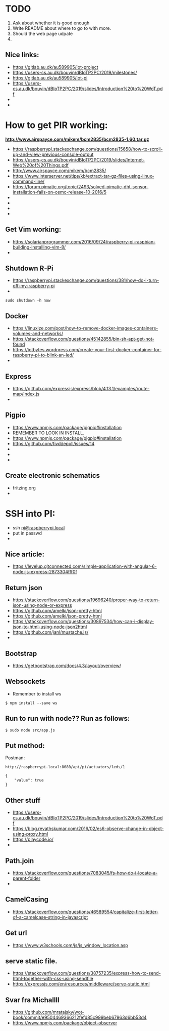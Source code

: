 # TODO 

1. Ask about whether it is good enough
2. Write README about where to go to with more.
3. Should the web page udpate 
4. 


## Nice links:
- https://gitlab.au.dk/au589905/iot-project
- https://users-cs.au.dk/bouvin/dBIoTP2PC/2019/milestones/
- https://gitlab.au.dk/au589905/iot-pi
- https://users-cs.au.dk/bouvin/dBIoTP2PC/2019/slides/Introduction%20to%20WoT.pdf
-
-


# How to get PIR working:

**http://www.airspayce.com/mikem/bcm2835/bcm2835-1.60.tar.gz**

- https://raspberrypi.stackexchange.com/questions/15658/how-to-scroll-up-and-view-previous-console-output
- https://users-cs.au.dk/bouvin/dBIoTP2PC/2019/slides/Internet-Web%20of%20Things.pdf
- http://www.airspayce.com/mikem/bcm2835/
- https://www.interserver.net/tips/kb/extract-tar-gz-files-using-linux-command-line/
- https://forum.pimatic.org/topic/2493/solved-pimatic-dht-sensor-installation-fails-on-osmc-release-10-2016/5
- 
-
-
-


## Get Vim working:
- https://solarianprogrammer.com/2016/09/24/raspberry-pi-raspbian-building-installing-vim-8/
- 


## Shutdown R-Pi
- https://raspberrypi.stackexchange.com/questions/381/how-do-i-turn-off-my-raspberry-pi
-

`sudo shutdown -h now`

## Docker
- https://linuxize.com/post/how-to-remove-docker-images-containers-volumes-and-networks/
- https://stackoverflow.com/questions/45142855/bin-sh-apt-get-not-found
- https://iotbytes.wordpress.com/create-your-first-docker-container-for-raspberry-pi-to-blink-an-led/
- 

## Express
- https://github.com/expressjs/express/blob/4.13.1/examples/route-map/index.js
-


## Pigpio
- https://www.npmjs.com/package/pigpio#installation
- REMEMBER TO LOOK IN INSTALL.
- https://www.npmjs.com/package/pigpio#installation
- https://github.com/fivdi/epoll/issues/14
-
-
-

## Create electronic schematics
- fritzing.org
- 


# SSH into PI:

- ssh pi@raspberrypi.local
- put in passwd
- 


## Nice article:
- https://levelup.gitconnected.com/simple-application-with-angular-6-node-js-express-2873304fff0f


## Return json
- https://stackoverflow.com/questions/19696240/proper-way-to-return-json-using-node-or-express
- https://github.com/amelki/json-pretty-html
- https://github.com/amelki/json-pretty-html
- https://stackoverflow.com/questions/30897534/how-can-i-display-json-to-html-using-node-json2html
- https://github.com/janl/mustache.js/
-



## Bootstrap
- https://getbootstrap.com/docs/4.3/layout/overview/


## Websockets 

- Remember to install ws 
```
$ npm install --save ws
```


## Run to run with node?? Run as follows:
```
$ sudo node src/app.js
```

## Put method:

Postman:

```
http://raspberrypi.local:8080/api/pi/actuators/leds/1
```


```
{
    "value": true
}
```

## Other stuff
- https://users-cs.au.dk/bouvin/dBIoTP2PC/2019/slides/Introduction%20to%20WoT.pdf
- https://blog.revathskumar.com/2016/02/es6-observe-change-in-object-using-proxy.html
- https://playcode.io/
- 

## Path.join
- https://stackoverflow.com/questions/7083045/fs-how-do-i-locate-a-parent-folder
- 

## CamelCasing
- https://stackoverflow.com/questions/46589554/capitalize-first-letter-of-a-camelcase-string-in-javascript


## Get url
- https://www.w3schools.com/js/js_window_location.asp


## serve static file.
- https://stackoverflow.com/questions/38757235/express-how-to-send-html-together-with-css-using-sendfile
- https://expressjs.com/en/resources/middleware/serve-static.html


## Svar fra Michallll


- https://github.com/mratajsky/wot-book/commit/e9504469366212fefd85c999beb67963d6bb53d4
- https://www.npmjs.com/package/object-observer